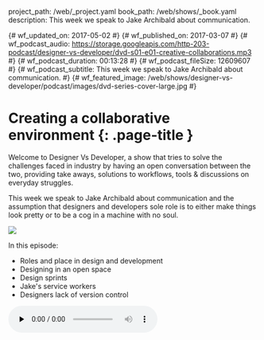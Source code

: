 project_path: /web/_project.yaml
book_path: /web/shows/_book.yaml
description: This week we speak to Jake Archibald about communication.

{# wf_updated_on: 2017-05-02 #}
{# wf_published_on: 2017-03-07 #}
{# wf_podcast_audio: https://storage.googleapis.com/http-203-podcast/designer-vs-developer/dvd-s01-e01-creative-collaborations.mp3 #}
{# wf_podcast_duration: 00:13:28 #}
{# wf_podcast_fileSize: 12609607 #}
{# wf_podcast_subtitle: This week we speak to Jake Archibald about communication. #}
{# wf_featured_image: /web/shows/designer-vs-developer/podcast/images/dvd-series-cover-large.jpg #}

# Creating a collaborative environment {: .page-title }

Welcome to Designer Vs Developer, a show that tries to solve the challenges
faced in industry by having an open conversation between the two, providing 
take aways, solutions to workflows, tools & discussions on everyday struggles. 

This week we speak to Jake Archibald about communication and the assumption
that designers and developers sole role is to either make things look pretty
or to be a cog in a machine with no soul.

<img src="/web/shows/designer-vs-developer/podcast/images/dvd-s01-e01-cover.jpg
" class="attempt-right">

In this episode:

* Roles and place in design and development
* Designing in an open space
* Design sprints
* Jake's service workers
* Designers lack of version control

<audio src="https://storage.googleapis.com/http-203-podcast/designer-vs-developer/dvd-s01-e01-creative-collaborations.mp3" controls preload="none">


<a href="http://feeds.feedburner.com/DesignerVsDeveloper">
  Subscribe to Designer Vs Developer Podcast
</a> 

Watch <a href="https://www.youtube.com/watch?v=8T94qu8IWWk">the video recording</a>.